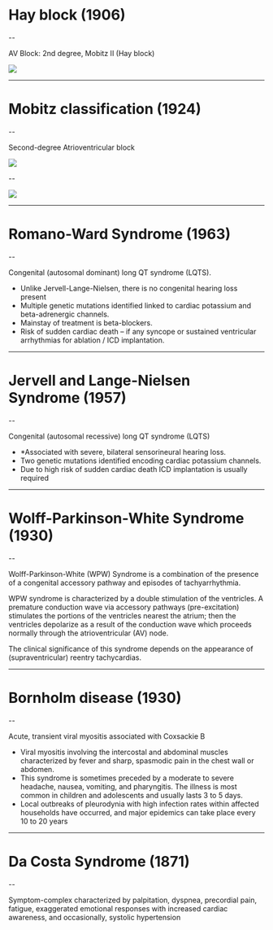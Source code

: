 # Hay block (1906)

--

AV Block: 2nd degree, Mobitz II (Hay block)

![](https://litfl.com/wp-content/uploads/2018/08/ECG-Mobitz-II-Hay-AV-Block-1.jpg)

---

# Mobitz classification (1924)

--

Second-degree Atrioventricular block

![](https://litfl.com/wp-content/uploads/2018/08/ECG-Wenckebach-Phenomenon.jpg)

--

![](https://litfl.com/wp-content/uploads/2018/10/Mobitz-Type-II.jpg)


---

# Romano-Ward Syndrome (1963)

--

Congenital (autosomal dominant) long QT syndrome (LQTS).

- Unlike Jervell-Lange-Nielsen, there is no congenital hearing loss present
- Multiple genetic mutations identified linked to cardiac potassium and beta-adrenergic channels.
- Mainstay of treatment is beta-blockers.
- Risk of sudden cardiac death – if any syncope or sustained ventricular arrhythmias for ablation / ICD implantation.

---

# Jervell and Lange-Nielsen Syndrome (1957)

--

Congenital (autosomal recessive) long QT syndrome (LQTS)

- *Associated with severe, bilateral sensorineural hearing loss.
- Two genetic mutations identified encoding cardiac potassium channels.
- Due to high risk of sudden cardiac death ICD implantation is usually required

---

# Wolff-Parkinson-White Syndrome (1930)

--

Wolff-Parkinson-White (WPW) Syndrome is a combination of the presence of a congenital accessory pathway and episodes of tachyarrhythmia.

WPW syndrome is characterized by a double stimulation of the ventricles. A premature conduction wave via accessory pathways (pre-excitation) stimulates the portions of the ventricles nearest the atrium; then the ventricles depolarize as a result of the conduction wave which proceeds normally through the atrioventricular (AV) node.

The clinical significance of this syndrome depends on the appearance of (supraventricular) reentry tachycardias.

---

# Bornholm disease (1930)

--

Acute, transient viral myositis associated with Coxsackie B

- Viral myositis involving the intercostal and abdominal muscles characterized by fever and sharp, spasmodic pain in the chest wall or abdomen.
- This syndrome is sometimes preceded by a moderate to severe headache, nausea, vomiting, and pharyngitis. The illness is most common in children and adolescents and usually lasts 3 to 5 days.
- Local outbreaks of pleurodynia with high infection rates within affected households have occurred, and major epidemics can take place every 10 to 20 years

---

# Da Costa Syndrome (1871)

--

Symptom-complex characterized by palpitation, dyspnea, precordial pain, fatigue, exaggerated emotional responses with increased cardiac awareness, and occasionally, systolic hypertension

